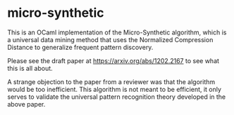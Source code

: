 # micro-synthetic

This is an OCaml implementation of the Micro-Synthetic algorithm, which is a universal data mining method that uses the Normalized Compression Distance to generalize frequent pattern discovery.

Please see the draft paper at https://arxiv.org/abs/1202.2167 to see what this is all about. 

A strange objection to the paper from a reviewer was that the algorithm would be too inefficient. This algorithm is not meant to be efficient, it only serves to validate the universal pattern recognition theory developed in the above paper.

